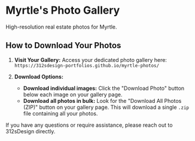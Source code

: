 # Myrtle's Photo Gallery

High-resolution real estate photos for Myrtle.

## How to Download Your Photos

1.  **Visit Your Gallery:**
    Access your dedicated photo gallery here:
    `https://312sdesign-portfolios.github.io/myrtle-photos/`

2.  **Download Options:**
    * **Download individual images:** Click the "Download Photo" button below each image on your gallery page.
    * **Download all photos in bulk:** Look for the "Download All Photos (ZIP)" button on your gallery page. This will download a single `.zip` file containing all your photos.

If you have any questions or require assistance, please reach out to 312sDesign directly.
